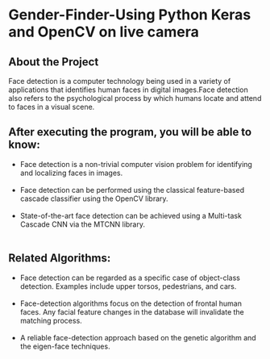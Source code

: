 
# Gender-Finder-Using Python Keras and OpenCV on live camera

## About the Project
Face detection is a computer technology being used in a variety of applications that identifies human faces in digital images.Face detection also refers to the psychological process by which humans locate and attend to faces in a visual scene.<br>

## After executing the program, you will be able to know:
<ul>
<li>Face detection is a non-trivial computer vision problem for identifying and localizing faces in images.</li><br>
<li>Face detection can be performed using the classical feature-based cascade classifier using the OpenCV library.</li><br>
<li>State-of-the-art face detection can be achieved using a Multi-task Cascade CNN via the MTCNN library.</li><br>
</ul>

## Related Algorithms:
<ul>
<li>Face detection can be regarded as a specific case of object-class detection. Examples include upper torsos, pedestrians, and cars.</li><br>
<li>Face-detection algorithms focus on the detection of frontal human faces. Any facial feature changes in the database will invalidate the matching process.</li><br>
<li>A reliable face-detection approach based on the genetic algorithm and the eigen-face techniques.</li><br>
</ul>
